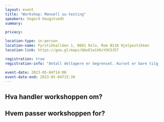 ```yaml
---
layout: event
title: "Workshop: Manuell uu-testing"
speakers: Vegard Haugstvedt
summary: 

privacy: 

location-type: in-person
location-name: Fyrstikkalléen 1, 0661 Oslo, Rom B118 Hjelpestikken
location-link: https://goo.gl/maps/QAxEtw1X6zYUX3JE7

registration: true
registration-info: "Antall deltagere er begrenset. Kurset er bare tilgjengelig internt i NAV (ansatte og konsulenter).  <a href='https://forms.office.com/e/fwgypzw8B9'>Meld deg på</a>."

event-date: 2023-05-04T14:00
event-date-end: 2023-05-04T15:30
---
```

## Hva handler workshoppen om?


## Hvem passer workshoppen for?
